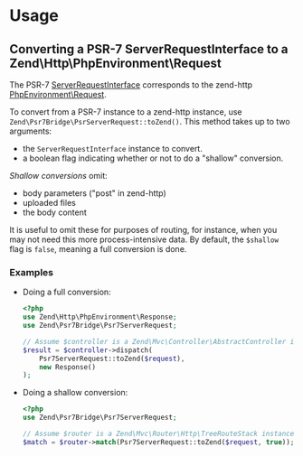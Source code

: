 # Usage

## Converting a PSR-7 ServerRequestInterface to a Zend\Http\PhpEnvironment\Request

The PSR-7 [ServerRequestInterface](https://github.com/php-fig/fig-standards/blob/master/accepted/PSR-7-http-message.md#321-psrhttpmessageserverrequestinterface) 
corresponds to the zend-http [PhpEnvironment\Request](https://github.com/zendframework/zend-http/blob/master/src/PhpEnvironment/Request.php).

To convert from a PSR-7 instance to a zend-http instance, use
`Zend\Psr7Bridge\PsrServerRequest::toZend()`. This method takes up to two
arguments:

- the `ServerRequestInterface` instance to convert.
- a boolean flag indicating whether or not to do a "shallow" conversion.

*Shallow conversions* omit:

- body parameters ("post" in zend-http)
- uploaded files
- the body content

It is useful to omit these for purposes of routing, for instance, when you may
not need this more process-intensive data. By default, the `$shallow` flag is
`false`, meaning a full conversion is done.

### Examples

- Doing a full conversion:

  ```php
  <?php
  use Zend\Http\PhpEnvironment\Response;
  use Zend\Psr7Bridge\Psr7ServerRequest;

  // Assume $controller is a Zend\Mvc\Controller\AbstractController instance.
  $result = $controller->dispatch(
      Psr7ServerRequest::toZend($request),
      new Response()
  );
  ```

- Doing a shallow conversion:

  ```php
  <?php
  use Zend\Psr7Bridge\Psr7ServerRequest;

  // Assume $router is a Zend\Mvc\Router\Http\TreeRouteStack instance.
  $match = $router->match(Psr7ServerRequest::toZend($request, true));
  ```
